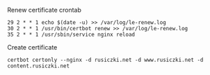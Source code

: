 Renew certificate crontab

    29 2 * * 1 echo $(date -u) >> /var/log/le-renew.log
    30 2 * * 1 /usr/bin/certbot renew >> /var/log/le-renew.log
    35 2 * * 1 /usr/sbin/service nginx reload

Create certificate

    certbot certonly --nginx -d rusiczki.net -d www.rusiczki.net -d content.rusiczki.net
